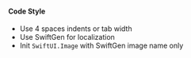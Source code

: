 #### Code Style

* Use 4 spaces indents or tab width
* Use SwiftGen for localization
* Init `SwiftUI.Image` with SwiftGen image name only
